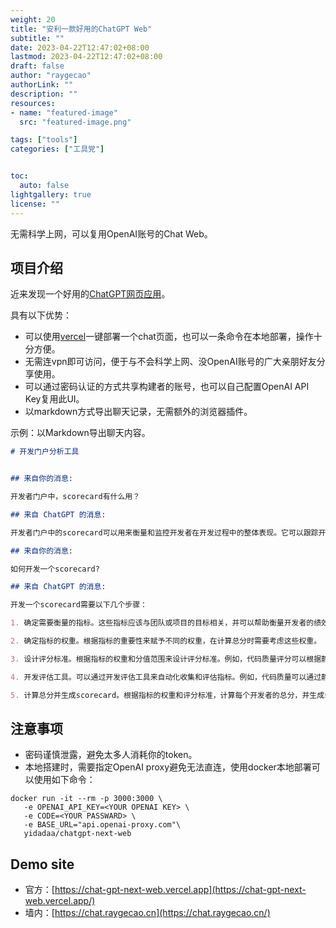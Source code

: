 ```yaml
---
weight: 20
title: "安利一款好用的ChatGPT Web"
subtitle: ""
date: 2023-04-22T12:47:02+08:00
lastmod: 2023-04-22T12:47:02+08:00
draft: false
author: "raygecao"
authorLink: ""
description: ""
resources:
- name: "featured-image"
  src: "featured-image.png"

tags: ["tools"]
categories: ["工具党"]


toc:
  auto: false
lightgallery: true
license: ""
---
```


无需科学上网，可以复用OpenAI账号的Chat Web。
<!--more-->

## 项目介绍

近来发现一个好用的[ChatGPT网页应用](https://github.com/Yidadaa/ChatGPT-Next-Web)。

具有以下优势：

- 可以使用[vercel](https://vercel.com/)一键部署一个chat页面，也可以一条命令在本地部署，操作十分方便。
- 无需连vpn即可访问，便于与不会科学上网、没OpenAI账号的广大亲朋好友分享使用。
- 可以通过密码认证的方式共享构建者的账号，也可以自己配置OpenAI API Key复用此UI。
- 以markdown方式导出聊天记录，无需额外的浏览器插件。


示例：以Markdown导出聊天内容。

```markdown
# 开发门户分析工具


## 来自你的消息:

开发者门户中，scorecard有什么用？

## 来自 ChatGPT 的消息:

开发者门户中的scorecard可以用来衡量和监控开发者在开发过程中的整体表现。它可以跟踪开发者在某个时间段内的代码提交数量、错误率、代码质量、代码审查通过率等指标，帮助团队管理者或上级领导更好地评估开发者的表现和绩效，并及时发现和解决问题。通过scorecard的监控和评估，开发团队可以更好地协同工作，提高项目交付质量和效率。

## 来自你的消息:

如何开发一个scorecard?

## 来自 ChatGPT 的消息:

开发一个scorecard需要以下几个步骤：

1. 确定需要衡量的指标。这些指标应该与团队或项目的目标相关，并可以帮助衡量开发者的绩效。例如，代码质量、代码提交数量、错误率等。

2. 确定指标的权重。根据指标的重要性来赋予不同的权重，在计算总分时需要考虑这些权重。

3. 设计评分标准。根据指标的权重和分值范围来设计评分标准。例如，代码质量评分可以根据静态代码分析的结果，分为A级、B级、C级等，每个级别赋予不同的分值。

4. 开发评估工具。可以通过开发评估工具来自动化收集和评估指标。例如，代码质量可以通过静态代码分析工具来评估；代码提交数量可以通过版本控制工具来统计。

5. 计算总分并生成scorecard。根据指标的权重和评分标准，计算每个开发者的总分，并生成scorecard。scorecard可以是一个表格或图表，可视化地展示开发者的绩效。
```

## 注意事项

- 密码谨慎泄露，避免太多人消耗你的token。
- 本地搭建时，需要指定OpenAI proxy避免无法直连，使用docker本地部署可以使用如下命令：
```shell
docker run -it --rm -p 3000:3000 \
   -e OPENAI_API_KEY=<YOUR OPENAI KEY> \
   -e CODE=<YOUR PASSWARD> \
   -e BASE_URL="api.openai-proxy.com"\
   yidadaa/chatgpt-next-web
```

## Demo site
- 官方：[https://chat-gpt-next-web.vercel.app](https://chat-gpt-next-web.vercel.app/)
- 墙内：[https://chat.raygecao.cn](https://chat.raygecao.cn/)



